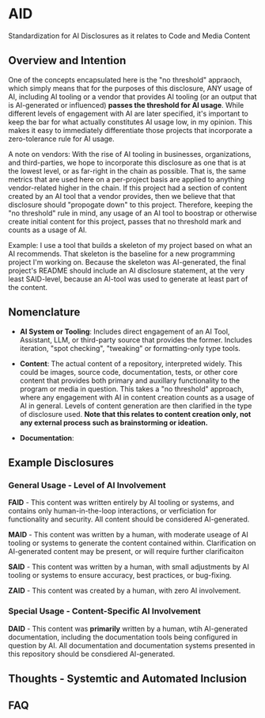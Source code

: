 # AID
Standardization for AI Disclosures as it relates to Code and Media Content

## Overview and Intention

One of the concepts encapsulated here is the "no threshold" appraoch, which simply means that for the purposes of this disclosure, ANY usage of AI, including AI tooling or a vendor that provides AI tooling (or an output that is AI-generated or influenced) **passes the threshold for AI usage**. While different levels of engagement with AI are later specified, it's important to keep the bar for what actually constitutes AI usage low, in my opinion. This makes it easy to immediately differentiate those projects that incorporate a zero-tolerance rule for AI usage.

A note on vendors: With the rise of AI tooling in businesses, organizations, and third-parties, we hope to incorporate this disclosure as one that is at the lowest level, or as far-right in the chain as possible. That is, the same metrics that are used here on a per-project basis are applied to anything vendor-related higher in the chain. If this project had a section of content created by an AI tool that a vendor provides, then we believe that that disclosure should "propogate down" to this project. Therefore, keeping the "no threshold" rule in mind, any usage of an AI tool to boostrap or otherwise create initial content for this project, passes that no threshold mark and counts as a usage of AI.

Example: I use a tool that builds a skeleton of my project based on what an AI recommends. That skeleton is the baseline for a new programming project I'm working on. Because the skeleton was AI-generated, the final project's README should include an AI disclosure statement, at the very least SAID-level, because an AI-tool was used to generate at least part of the content.

## Nomenclature

- **AI System or Tooling**: Includes direct engagement of an AI Tool, Assistant, LLM, or third-party source that provides the former. Includes iteration, "spot checking", "tweaking" or formatting-only type tools. 

- **Content**: The actual content of a repository, interpreted widely. This could be images, source code, documentation, tests, or other core content that provides both primary and auxillary functionality to the program or media in question. This takes a "no threshold" approach, where any engagement with AI in content creation counts as a usage of AI in general. Levels of content generation are then clarified in the type of disclosure used. **Note that this relates to content creation only, not any external process such as brainstorming or ideation.**

- **Documentation**: 

## Example Disclosures

### General Usage - Level of AI Involvement

**FAID** - This content was written entirely by AI tooling or systems, and contains only human-in-the-loop interactions, or verficiation for functionality and security. All content should be considered AI-generated.

**MAID** - This content was written by a human, with moderate useage of AI tooling or systems to generate the content contained within. Clarification on AI-generated content may be present, or will require further clarificaiton

**SAID** - This content was written by a human, with small adjustments by AI tooling or systems to ensure accuracy, best practices, or bug-fixing. 

**ZAID** - This content was created by a human, with zero AI involvement.

### Special Usage - Content-Specific AI Involvement

**DAID** - This content was **primarily** written by a human, wtih AI-generated documentation, including the documentation tools being configured in question by AI. All documentation and documentation systems presented in this repository should be consdiered AI-generated.

## Thoughts - Systemtic and Automated Inclusion

## FAQ

